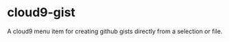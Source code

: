 cloud9-gist
===========

A cloud9 menu item for creating github gists directly from a selection or file.
